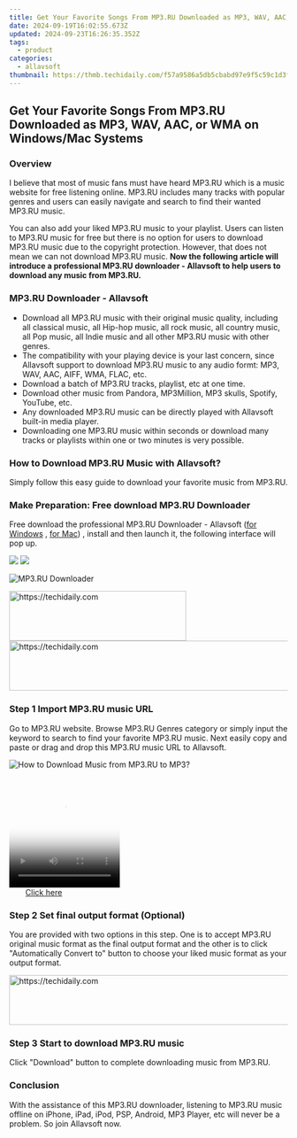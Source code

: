 ```yaml
---
title: Get Your Favorite Songs From MP3.RU Downloaded as MP3, WAV, AAC, or WMA on Windows/Mac Systems
date: 2024-09-19T16:02:55.673Z
updated: 2024-09-23T16:26:35.352Z
tags:
  - product
categories:
  - allavsoft
thumbnail: https://thmb.techidaily.com/f57a9586a5db5cbabd97e9f5c59c1d3f3c5f4750932e683ace8971b27daaa651.jpg
---
```


## Get Your Favorite Songs From MP3.RU Downloaded as MP3, WAV, AAC, or WMA on Windows/Mac Systems

### Overview

I believe that most of music fans must have heard MP3.RU which is a music website for free listening online. MP3.RU includes many tracks with popular genres and users can easily navigate and search to find their wanted MP3.RU music.

You can also add your liked MP3.RU music to your playlist. Users can listen to MP3.RU music for free but there is no option for users to download MP3.RU music due to the copyright protection. However, that does not mean we can not download MP3.RU music. **Now the following article will introduce a professional MP3.RU downloader - Allavsoft to help users to download any music from MP3.RU.**

### MP3.RU Downloader - Allavsoft

* Download all MP3.RU music with their original music quality, including all classical music, all Hip-hop music, all rock music, all country music, all Pop music, all Indie music and all other MP3.RU music with other genres.
* The compatibility with your playing device is your last concern, since Allavsoft support to download MP3.RU music to any audio formt: MP3, WAV, AAC, AIFF, WMA, FLAC, etc.
* Download a batch of MP3.RU tracks, playlist, etc at one time.
* Download other music from Pandora, MP3Million, MP3 skulls, Spotify, YouTube, etc.
* Any downloaded MP3.RU music can be directly played with Allavsoft built-in media player.
* Downloading one MP3.RU music within seconds or download many tracks or playlists within one or two minutes is very possible.

### How to Download MP3.RU Music with Allavsoft?

Simply follow this easy guide to download your favorite music from MP3.RU.

### Make Preparation: Free download MP3.RU Downloader

Free download the professional MP3.RU Downloader - Allavsoft ([for Windows](https://tools.techidaily.com/allavsoft/products/) , [for Mac](https://tools.techidaily.com/allavsoft/products/)) , install and then launch it, the following interface will pop up.

[![](https://www.allavsoft.com/how-to/../images/how-to/free-download-win.jpg)](https://tools.techidaily.com/allavsoft/products/) [![](https://www.allavsoft.com/how-to/../images/how-to/free-download-mac.jpg)](https://tools.techidaily.com/allavsoft/products/)

![MP3.RU Downloader](https://www.allavsoft.com/how-to/../images/allavsoft/screen-shot-600.jpg)

<!-- affiliate ads begin -->
<a href="https://bluettius.sjv.io/c/5597632/2139109/17108" target="_top" id="2139109">
  <img src="//a.impactradius-go.com/display-ad/17108-2139109" border="0" alt="https://techidaily.com" width="320" height="90"/>
</a>
<img height="0" width="0" src="https://bluettius.sjv.io/i/5597632/2139109/17108" style="position:absolute;visibility:hidden;" border="0" />
<!-- affiliate ads end -->

<!-- affiliate ads begin -->
<a href="https://appsumo.8odi.net/c/5597632/2123737/7443" target="_top" id="2123737">
  <img src="//a.impactradius-go.com/display-ad/7443-2123737" border="0" alt="https://techidaily.com" width="728" height="90"/>
</a>
<img height="0" width="0" src="https://appsumo.8odi.net/i/5597632/2123737/7443" style="position:absolute;visibility:hidden;" border="0" />
<!-- affiliate ads end -->

### Step 1 Import MP3.RU music URL

Go to MP3.RU website. Browse MP3.RU Genres category or simply input the keyword to search to find your favorite MP3.RU music. Next easily copy and paste or drag and drop this MP3.RU music URL to Allavsoft.

![How to Download Music from MP3.RU to MP3?](https://www.allavsoft.com/how-to/../images/how-to/download-rtmp-video/download-rtmp-video.jpg)

<!-- affiliate ads begin -->
<span id="1743243">
					<video width="200" height="200" style="cursor:pointer"
           poster="//a.impactradius-go.com/display-clicktoplayimage/1743243.png"
           onclick="if(!this.playClicked){this.play();this.setAttribute('controls',true);this.playClicked=true;}">
	   <source src="//a.impactradius-go.com/display-ad/19272-1743243">
	   <img src="//a.impactradius-go.com/display-clicktoplayimage/1743243.png" style="border: none; height: 100%; width: 100%; object-fit: contain">
	</video>
	<div style="width:125px;text-align:center"><a href="javascript:window.open(decodeURIComponent('https%3A%2F%2Faligracehair.sjv.io%2Fc%2F5597632%2F1743243%2F19272'), '_blank');void(0);">Click here</a></div>
</span>
<img height="0" width="0" src="https://imp.pxf.io/i/5597632/1743243/19272" style="position:absolute;visibility:hidden;" border="0" />
<!-- affiliate ads end -->

### Step 2 Set final output format (Optional)

You are provided with two options in this step. One is to accept MP3.RU original music format as the final output format and the other is to click "Automatically Convert to" button to choose your liked music format as your output format.

<!-- affiliate ads begin -->
<a href="https://unicoeye.pxf.io/c/5597632/2134489/18498" target="_top" id="2134489">
  <img src="//a.impactradius-go.com/display-ad/18498-2134489" border="0" alt="https://techidaily.com" width="728" height="90"/>
</a>
<img height="0" width="0" src="https://unicoeye.pxf.io/i/5597632/2134489/18498" style="position:absolute;visibility:hidden;" border="0" />
<!-- affiliate ads end -->

### Step 3 Start to download MP3.RU music

Click "Download" button to complete downloading music from MP3.RU.

### Conclusion

With the assistance of this MP3.RU downloader, listening to MP3.RU music offline on iPhone, iPad, iPod, PSP, Android, MP3 Player, etc will never be a problem. So join Allavsoft now.

<ins class="adsbygoogle"
     style="display:block"
     data-ad-format="autorelaxed"
     data-ad-client="ca-pub-7571918770474297"
     data-ad-slot="1223367746"></ins>

<ins class="adsbygoogle"
     style="display:block"
     data-ad-client="ca-pub-7571918770474297"
     data-ad-slot="8358498916"
     data-ad-format="auto"
     data-full-width-responsive="true"></ins>



